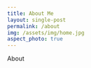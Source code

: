 ```yaml
---
title: About Me
layout: single-post
permalink: /about
img: /assets/img/home.jpg
aspect_photo: true
---
```


About
